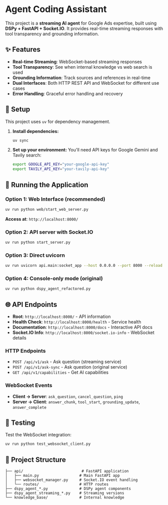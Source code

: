 # Agent Coding Assistant

This project is a **streaming AI agent** for Google Ads expertise, built using **DSPy + FastAPI + Socket.IO**. It provides real-time streaming responses with tool transparency and grounding information.

## ✨ Features

- **Real-time Streaming**: WebSocket-based streaming responses
- **Tool Transparency**: See when internal knowledge vs web search is used
- **Grounding Information**: Track sources and references in real-time
- **Dual Interfaces**: Both HTTP REST API and WebSocket for different use cases
- **Error Handling**: Graceful error handling and recovery

## 🚀 Setup

This project uses `uv` for dependency management.

1.  **Install dependencies:**
    ```bash
    uv sync
    ```

2.  **Set up your environment:**
    You'll need API keys for Google Gemini and Tavily search:
    ```bash
    export GOOGLE_API_KEY="your-google-api-key"
    export TAVILY_API_KEY="your-tavily-api-key"
    ```

## 🎯 Running the Application

### Option 1: Web Interface (recommended)
```bash
uv run python web/start_web_server.py
```
**Access at**: `http://localhost:8000/`

### Option 2: API server with Socket.IO
```bash
uv run python start_server.py
```

### Option 3: Direct uvicorn
```bash
uv run uvicorn api.main:socket_app --host 0.0.0.0 --port 8000 --reload
```

### Option 4: Console-only mode (original)
```bash
uv run python dspy_agent_refactored.py
```

## 🌐 API Endpoints

- **Root**: `http://localhost:8000/` - API information
- **Health Check**: `http://localhost:8000/health` - Service health
- **Documentation**: `http://localhost:8000/docs` - Interactive API docs
- **Socket.IO Info**: `http://localhost:8000/socket.io-info` - WebSocket details

### HTTP Endpoints
- `POST /api/v1/ask` - Ask question (streaming service)
- `POST /api/v1/ask-sync` - Ask question (original service)
- `GET /api/v1/capabilities` - Get AI capabilities

### WebSocket Events
- **Client → Server**: `ask_question`, `cancel_question`, `ping`
- **Server → Client**: `answer_chunk`, `tool_start`, `grounding_update`, `answer_complete`

## 🧪 Testing

Test the WebSocket integration:
```bash
uv run python test_websocket_client.py
```

## 📁 Project Structure

```
├── api/                          # FastAPI application
│   ├── main.py                  # Main FastAPI app
│   ├── websocket_manager.py     # Socket.IO event handling
│   └── routes/                  # HTTP routes
├── dspy_agent_*.py              # DSPy agent components
├── dspy_agent_streaming_*.py    # Streaming versions
└── knowledge_base/              # Internal knowledge
```